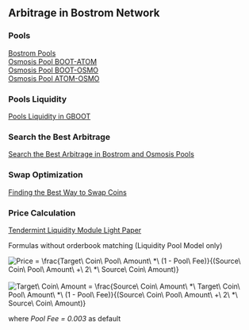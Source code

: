 ## Arbitrage in Bostrom Network

### Pools

[Bostrom Pools](https://cyb.ai/teleport/pools)  
[Osmosis Pool BOOT-ATOM](https://info.osmosis.zone/pool/596)  
[Osmosis Pool BOOT-OSMO](https://info.osmosis.zone/pool/597)  
[Osmosis Pool ATOM-OSMO](https://info.osmosis.zone/pool/1)

### Pools Liquidity

[Pools Liquidity in GBOOT](pools_liquidity_in_gboot.ipynb)

### Search the Best Arbitrage

[Search the Best Arbitrage in Bostrom and Osmosis Pools](search_arbitrage.ipynb)

### Swap Optimization
[Finding the Best Way to Swap Coins](swap_optimization.ipynb)

### Price Calculation

[Tendermint Liquidity Module Light Paper](https://github.com/tendermint/liquidity/blob/develop/doc/LiquidityModuleLightPaper_EN.pdf)

<!--- Target\ Coin\ Amount = \frac{Source\ Coin\ Amount\ *\ Target\ Coin\ Pool\ Amount\ *\ (1 - Pool\ Fee)}{(Source\ Coin\ Pool\ Amount\ +\ 2\ *\ Source\ Coin\ Amount)}-->

Formulas without orderbook matching (Liquidity Pool Model only)   

<img src="https://latex.codecogs.com/svg.image?Price&space;=&space;\frac{Target\&space;Coin\&space;Pool\&space;Amount\&space;*\&space;(1&space;-&space;Pool\&space;Fee)}{(Source\&space;Coin\&space;Pool\&space;Amount\&space;&plus;\&space;2\&space;*\&space;Source\&space;Coin\&space;Amount)}&space;" title="Price = \frac{Target\ Coin\ Pool\ Amount\ *\ (1 - Pool\ Fee)}{(Source\ Coin\ Pool\ Amount\ +\ 2\ *\ Source\ Coin\ Amount)} " />
<br>
<br>
<img src="https://latex.codecogs.com/svg.image?Target\&space;Coin\&space;Amount&space;=&space;\frac{Source\&space;Coin\&space;Amount\&space;*\&space;Target\&space;Coin\&space;Pool\&space;Amount\&space;*\&space;(1&space;-&space;Pool\&space;Fee)}{(Source\&space;Coin\&space;Pool\&space;Amount\&space;&plus;\&space;2\&space;*\&space;Source\&space;Coin\&space;Amount)}&space;" title="Target\ Coin\ Amount = \frac{Source\ Coin\ Amount\ *\ Target\ Coin\ Pool\ Amount\ *\ (1 - Pool\ Fee)}{(Source\ Coin\ Pool\ Amount\ +\ 2\ *\ Source\ Coin\ Amount)} " />

where _Pool Fee = 0.003_ as default